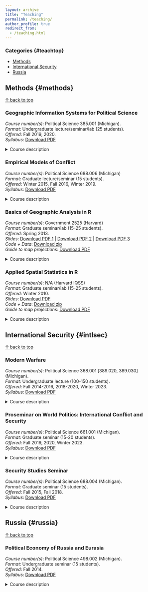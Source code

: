 ```yaml
---
layout: archive
title: "Teaching"
permalink: /teaching/
author_profile: true
redirect_from: 
  - /teaching.html
---
```


### Categories {#teachtop}
- [Methods](#methods)
- [International Security](#intlsec)
- [Russia](#russia)

## Methods {#methods}
<a href="#teachtop">&#8593; back to top</a>

### Geographic Information Systems for Political Science
*Course number(s)*: Political Science 385.001 (Michigan).<br/>
*Format*: Undergraduate lecture/seminar/lab (25 students).<br/>
*Offered*: Fall 2019, 2020. <br/>
*Syllabus*: [Download PDF](../files/PS385_Syllabus_F2020.pdf)<br/>

<details>
  <summary>Course description</summary>
  
  This course introduces Geographic Information Systems (GIS) and their applications to political science and international relations. The course objectives are to enable enables students to work with GIS data structures and understand cartography, transformations, georeferencing, geocoding, and spatial analysis. I provide students with hands-on experience in using GIS software to visualize and analyze data. Applications include data on elections, armed conflict, crime, public infrastructure, and economic activity. The course meets once a week for three hours. This time is split between a lecture and a lab exercise, where students use GIS software to complete assignments. 
</details>

### Empirical Models of Conflict
*Course number(s)*: Political Science 688.006 (Michigan)<br/>
*Format*: Graduate lecture/seminar (15 students). <br/>
*Offered*: Winter 2015, Fall 2016, Winter 2019. <br/>
*Syllabus*: [Download PDF](../files/PS688_Syllabus_W2019.pdf)<br/>

<details>
  <summary>Course description</summary>
  
  This course examines statistical issues relevant to the empirical study of war and peace. Substantively, we study international and civil conflict (e.g., war initiation, war termination, alliances, use of force, tactical choices). Methodologically, we address causal inference; dyadic, geographic, network, and temporal interdependence; text analysis; prediction; and simulation. We focus on the assumptions and appropriateness of various models, as well as the proper interpretation of results. The course empowers students with the tools to critically evaluate quantitative IR work, and to design empirical research projects of their own.
</details>

### Basics of Geographic Analysis in R
*Course number(s)*: Government 2525 (Harvard)<br/>
*Format*: Graduate seminar/lab (15-25 students). <br/>
*Offered*: Spring 2013. <br/>
*Slides*: [Download PDF 1](../files/rtutorial-slides-1.pdf) | [Download PDF 2](../files/rtutorial-slides-2.pdf) | [Download PDF 3](../files/rtutorial-slides-3.pdf)<br/>
*Code + Data*: [Download zip](../files/zdajq969849c1fiju4vn.zip)<br/>
*Guide to map projections*: [Download PDF](../files/projection-procedures.pdf)<br/>

<details>
  <summary>Course description</summary>
  
  This workshop on spatial data analysis was prepared for Ryan Enos' GOV 2525 "Political Geography" course at Harvard University. The workshop is designed as a crash-course in key concepts and methods, with an emphasis on implementation and applications of spatial analysis for social science research. It covers basic data management and visualization, spatial autocorrelation, spatial weights, and spatial regression. Each section is followed by an exercise in R, in which participants will implement the techniques and models discussed in the slides.
</details>

### Applied Spatial Statistics in R
*Course number(s)*: N/A (Harvard IQSS)<br/>
*Format*: Graduate seminar/lab (15-25 students). <br/>
*Offered*: Winter 2010. <br/>
*Slides*: [Download PDF](../files/applied-spatial-stats.pdf)<br/>
*Code + Data*: [Download zip](../files/fi4cw577chapiip5b6sc.zip)<br/>
*Guide to map projections*: [Download PDF](../files/projection-procedures.pdf)<br/>

<details>
  <summary>Course description</summary>
  
  This workshop on spatial data analysis was held at the Institute for Quantitative Social Science on 20 January 2010. The workshop was designed as a crash-course in key concepts and methods, with an emphasis on implementation and applications of spatial analysis for social science research. It covers basic data management and visualization, spatial autocorrelation, spatial weights, point pattern analysis, geostatistics, and spatial regression. Each section is followed by an exercise in R, in which participants implement the techniques and models discussed in the slides.
</details>

## International Security {#intlsec}
<a href="#teachtop">&#8593; back to top</a>

### Modern Warfare
*Course number(s)*: Political Science 368.001 [389.020, 389.030] (Michigan).<br/>
*Format*: Undergraduate lecture (100-150 students).  <br/>
*Offered*: Fall 2014-2016, 2018-2020, Winter 2023. <br/>
*Syllabus*: [Download PDF](../files/PS368_Syllabus_W2023.pdf)<br/>

<details>
  <summary>Course description</summary>
  
  This course offers an introduction to the study of war in the modern world. I organize the lectures and readings into three modules: why wars begin, how wars are fought, and how wars end. In the first module, we cover major theories of war from international relations, and use them to explain the outbreak of a number of major international and civil conflicts. In the second module, we examine why some states are better at fighting wars than others, and explore the basics of military strategy in land, air, and naval warfare, as well as counterinsurgency. In the third module, we study conflict resolution, particularly the role of military intervention, peacekeeping, and negotiation. The course entails two 80-minute lectures per week, and one 50-minute discussion section. The sections emphasize activity-based learning through participation in interactive debates and simulations.
</details>

### Proseminar on World Politics: International Conflict and Security
*Course number(s)*: Political Science 661.001 (Michigan). <br/>
*Format*: Graduate seminar (15-20 students).  <br/>
*Offered*: Fall 2019, 2020, Winter 2023.  <br/>
*Syllabus*: [Download PDF](../files/PS661_Syllabus_W2023.pdf)<br/>

<details>
  <summary>Course description</summary>
  
  This course examines the politics of international conflict and security, focusing on theories of interstate and civil war, terrorism, nuclear strategy, and military effectiveness. This is the first course of four in the World Politics proseminar sequence. The others are: International Political Economy, International Institutions, and the State. The goal of this course is to introduce first-year political science graduate students to the subfield of international relations, and provide an overview of foundational and contemporary research. 
</details>

### Security Studies Seminar
*Course number(s)*: Political Science 688.004 (Michigan).<br/>
*Format*: Graduate seminar (15 students).  <br/>
*Offered*: Fall 2015, Fall 2018.  <br/>
*Syllabus*: [Download PDF](../files/PS688_Syllabus_F2018.pdf)<br/>

<details>
  <summary>Course description</summary>
  
  This course provides an overview of prominent theories and debates in security studies, their applications to contemporary issues in defense policy and strategy, and their study in political science and other disciplines. The class emphasizes theoretical debates in the study of war, but we also discuss empirical research on conflict. Topics include classical and modern strategy, land warfare and combined arms, air power and coercion, nuclear weapons and deterrence, logistics and communications, insurgency and counterinsurgency, terrorism, and intelligence.
</details>

## Russia {#russia}
<a href="#teachtop">&#8593; back to top</a>

### Political Economy of Russia and Eurasia
*Course number(s)*: Political Science 498.002 (Michigan).<br/>
*Format*: Undergraduate seminar (15 students). <br/>
*Offered*: Fall 2014. <br/>
*Syllabus*: [Download PDF](../files/PS498_F2014.pdf)<br/>

<details>
  <summary>Course description</summary>
  
  This course offers an introduction to the political economy of Russia. We cover three periods of Russian history: Tsarist, Soviet, and contemporary. Within each, we explore how Russia has managed the challenges of economic development, internal security, and relations with other actors in the international system.  In doing so, we draw on literature from various disciplines, including political science, economics, and history. The course meets once a week for two hours. Class meetings place a heavy emphasis on student discussion and activity-based learning through games, simulations, and debates. In these exercises, students draw on Russian history to explore different strategies of state-building, industrialization, policing, and market reform.
</details>

